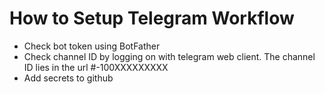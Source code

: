 # How to Setup Telegram Workflow

- Check bot token using BotFather
- Check channel ID by logging on with telegram web client. The channel ID lies in the url #-100XXXXXXXXX
- Add secrets to github
